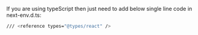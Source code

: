 

If you are using typeScript then just need to add below single line code in next-env.d.ts:

```sh
/// <reference types="@types/react" />
```